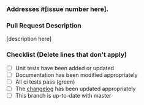 ### Addresses #[issue number here].

### Pull Request Description

[description here]

### Checklist (Delete lines that don't apply)

- [ ] Unit tests have been added or updated
- [ ] Documentation has been modified appropriately
- [ ] All ci tests pass (green)
- [ ] The [changelog](https://github.com/urbanopt/urbanopt-scenario-gem/blob/develop/CHANGELOG.md) has been updated appropriately
- [ ] This branch is up-to-date with master
